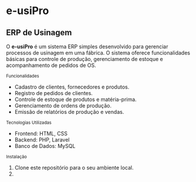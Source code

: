 # e-usiPro

## ERP de Usinagem

O **e-usiPro** é um sistema ERP simples desenvolvido para gerenciar processos de usinagem em uma fábrica. O sistema oferece funcionalidades básicas para controle de produção, gerenciamento de estoque e acompanhamento de pedidos de OS.

<sub>Funcionalidades</sub>

-   Cadastro de clientes, fornecedores e produtos.
-   Registro de pedidos de clientes.
-   Controle de estoque de produtos e matéria-prima.
-   Gerenciamento de ordens de produção.
-   Emissão de relatórios de produção e vendas.

<sub>Tecnologias Utilizadas</sub>

-   Frontend: HTML, CSS
-   Backend: PHP, Laravel
-   Banco de Dados: MySQL

<sub>Instalação</sub>

1. Clone este repositório para o seu ambiente local.
2.
